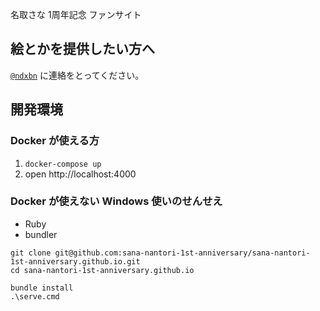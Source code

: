 名取さな 1周年記念 ファンサイト

## 絵とかを提供したい方へ

[`@ndxbn`](https://twitter.com/ndxbn) に連絡をとってください。

## 開発環境

### Docker が使える方

1. `docker-compose up`
1. open http://localhost:4000

### Docker が使えない Windows 使いのせんせえ

- Ruby
- bundler

```
git clone git@github.com:sana-nantori-1st-anniversary/sana-nantori-1st-anniversary.github.io.git
cd sana-nantori-1st-anniversary.github.io

bundle install
.\serve.cmd
```
